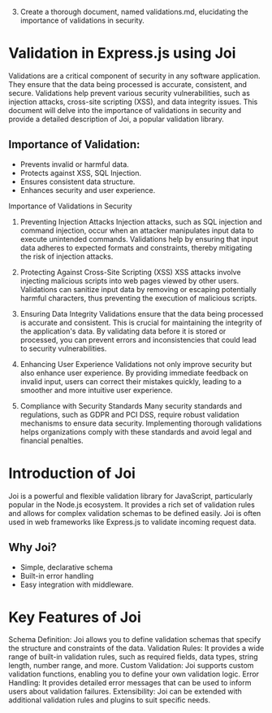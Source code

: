 3. Create a thorough document, named validations.md, elucidating the importance of validations in security.

# Validation in Express.js using Joi

Validations are a critical component of security in any software application. They ensure that the data being processed is accurate, consistent, and secure. Validations help prevent various security vulnerabilities, such as injection attacks, cross-site scripting (XSS), and data integrity issues. 
This document will delve into the importance of validations in security and provide a detailed description of Joi, a popular validation library.

## Importance of Validation:

-  Prevents invalid or harmful data.
-  Protects against XSS, SQL Injection.
-  Ensures consistent data structure.
-  Enhances security and user experience.

Importance of Validations in Security

1. Preventing Injection Attacks
Injection attacks, such as SQL injection and command injection, occur when an attacker manipulates input data to execute unintended commands. Validations help by ensuring that input data adheres to expected formats and constraints, thereby mitigating the risk of injection attacks.

2. Protecting Against Cross-Site Scripting (XSS)
XSS attacks involve injecting malicious scripts into web pages viewed by other users. Validations can sanitize input data by removing or escaping potentially harmful characters, thus preventing the execution of malicious scripts.

3. Ensuring Data Integrity
Validations ensure that the data being processed is accurate and consistent. This is crucial for maintaining the integrity of the application's data. By validating data before it is stored or processed, you can prevent errors and inconsistencies that could lead to security vulnerabilities.

4. Enhancing User Experience
Validations not only improve security but also enhance user experience. By providing immediate feedback on invalid input, users can correct their mistakes quickly, leading to a smoother and more intuitive user experience.

5. Compliance with Security Standards
Many security standards and regulations, such as GDPR and PCI DSS, require robust validation mechanisms to ensure data security. Implementing thorough validations helps organizations comply with these standards and avoid legal and financial penalties.

# Introduction of Joi

Joi is a powerful and flexible validation library for JavaScript, particularly popular in the Node.js ecosystem. It provides a rich set of validation rules and allows for complex validation schemas to be defined easily. Joi is often used in web frameworks like Express.js to validate incoming request data.

## Why Joi?
- Simple, declarative schema
- Built-in error handling
- Easy integration with middleware.

# Key Features of Joi

Schema Definition: Joi allows you to define validation schemas that specify the structure and constraints of the data.
Validation Rules: It provides a wide range of built-in validation rules, such as required fields, data types, string length, number range, and more.
Custom Validation: Joi supports custom validation functions, enabling you to define your own validation logic.
Error Handling: It provides detailed error messages that can be used to inform users about validation failures.
Extensibility: Joi can be extended with additional validation rules and plugins to suit specific needs.

